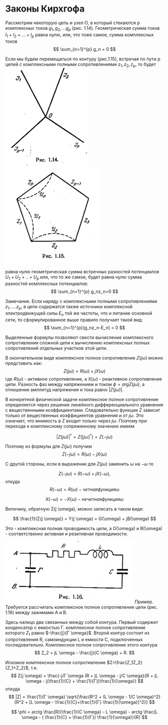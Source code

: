 # Законы Кирхгофа

Рассмотрим некоторую цепь и узел O, в который стекаются p комплексных токов $g_1, g_2,... g_p$ (рис. 1.14). Геометрическая сумма токов $I_1 + I_2 + ... + I_p$ равна нулю, или, что тоже самое, сумма комплексных токов 
$$
    \sum_{n=1}^{p} g_n = 0
$$

Если мы будем перемещаться по контуру (рис.1.15), встречая по пути p цепей с комплексными полными сопротивлениями $z_1, z_2, z_p$, то будет 
![](../../Картинки/Рис.%201.14.png)
![](../../Картинки/Рис.%201.15.png)

равна нулю геометрическая сумма встречных разностей потенциалов
$U_1+U_2+..+U_p$ или, что то же самое, будет равна нулю сумма разностей комплексных потенциалов:
$$
    \sum_{n=1}^{p} g_nz_n=0
$$

Замечание. Если наряду с комплексными полными сопротивлениями $z_1,....z_p$, в цепи содержатся также источники комплексной электродвижущей силы $E_n$ той же частоты, что и питание основной сети, то сформулированное выше правило получает такой вид:
$$
    \sum_{n=1}^{p}(g_nz_n-E_n) = 0
$$

Выделенные формулы позволяют свести вычисление комплексного сопротивления сложной цепи к вычислению комплексных полных сопротивлений отдельных участков этой цепи.

В окончательном виде комплексное полное сопротивление $Z(j \omega)$ можно представить как:
$$
    Z(j \omega) = R(\omega) + jX(\omega)
$$
где $R(\omega)$ - активное сопротивление, а $X(\omega)$ - реактивное сопротивление цепи. Разность фаз между напряжением и током $\phi = argZ(j \omega)$, а отношение амплитуд напряжения и тока равно $|Z(j \omega)|$.

В конкретной физической задаче комплексное полное сопротивление определяется через решение линейного дифференциального уравнения с вещественными коэффициентами. Следовательно функции Z зависит только от вещественных коэффициентов уравнения и от $j \omega$. Это означает, что мнимость в Z входит только через $j \omega$. Поэтому при переходе к комплексному сопряженному значению имеем

$$
    |Z(j \omega)|^* = Z([j \omega]^*) = Z (-j \omega)
$$

Поэтому из формулы для $Z(j \omega)$ получим
$$
    Z(-j \omega) = R(\omega) - jX(\omega)
$$

С другой стороны, если в выражении для $Z(j \omega)$ заменить $\omega$ на $- \omega$ то

$$
    Z(-j \omega) = R(- \omega) + jX(- \omega),
$$
откуда
$$
     R(- \omega) = R(\omega) - четная функция \omega
$$

$$
    X(- \omega) = -X(\omega) - нечетная функция \omega
$$

Величину, обратную Z(j \omega), можно записать в таком виде:

$$
    \frac{1}{Z(j \omega)} = Y(j \omega) = G(\omega) + jB(\omega)
$$

Это - комплексная полная проводимость цепи, а G(\omega) и B(\omega) - соответственно активная и реактивная проводимости.

![](../../Картинки/Рис%201.16.png)
Пример. Требуется рассчитать комплексное полное сопротивление цепи (рис. 1.16) между зажимами A и B.

Здесь налицо два связанных между собой контура. Первый содержит конденсатор с емкостью Г. комплексное полное сопротивление которого $Z_1$ равно $-\frac{j}{Г \omega}$.  Второй контур состоит из сопротивления R, самоиндукции L и емкости C, подключенных последовательно. Комплексное полное сопротивление этого контура
$$
    Z_2 = jL \omega - \frac{j}{C \omega} + R.
$$

Искомое комплексное полное сопротивление $Z=\frac{Z_1Z_2}{Z_1+Z_2}$, т.е.
$$
    Z(j \omega) = \frac{-j/Г \omega (R + jL \omega - j/C \omega}{R + jL \omega - j(\frac{1}{C} + \frac{1}{Г})\frac{1}{\omega}}
$$
откуда
$$
    |Z| = \frac{1}{Г \omega} \sqrt{\frac{R^2 + (L \omega - 1/C \omega)^2}{R^2 + [L \omega - \frac{1}{C}+\frac{1}{Г} \frac{1}{\omega}]^2}}
$$

$$
    \phi = arctg \frac{R}{\frac{1}{C \omega} - L \omega} - arctg \frac{L \omega - ( \frac{1}{C} + \frac{1}{Г}) \frac{1}{\omega}}{R}
$$